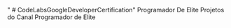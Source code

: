 " # CodeLabsGoogleDeveloperCertification" 
Programador De Elite
Projetos do Canal Programador de Elite
